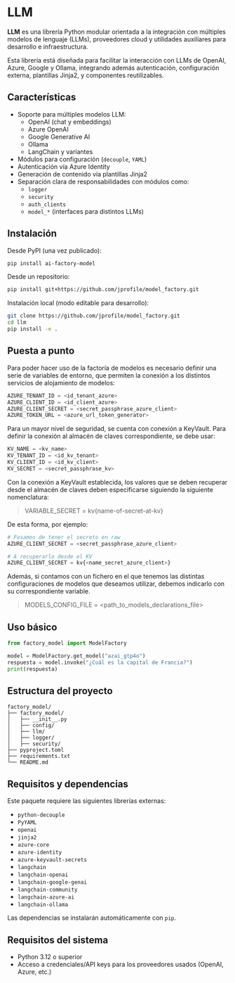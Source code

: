 # LLM

**LLM** es una librería Python modular orientada a la integración con múltiples modelos de lenguaje (LLMs), proveedores cloud y utilidades auxiliares para desarrollo e infraestructura.

Esta librería está diseñada para facilitar la interacción con LLMs de OpenAI, Azure, Google y Ollama, integrando además autenticación, configuración externa, plantillas Jinja2, y componentes reutilizables.

## Características

- Soporte para múltiples modelos LLM:
  - OpenAI (chat y embeddings)
  - Azure OpenAI
  - Google Generative AI
  - Ollama
  - LangChain y variantes
- Módulos para configuración (`decouple`, `YAML`)
- Autenticación vía Azure Identity
- Generación de contenido vía plantillas Jinja2
- Separación clara de responsabilidades con módulos como:
  - `logger`
  - `security`
  - `auth_clients`
  - `model_*` (interfaces para distintos LLMs)

## Instalación

Desde PyPI (una vez publicado):

```bash
pip install ai-factory-model
```

Desde un repositorio:

```bash
pip install git+https://github.com/jprofile/model_factory.git
```

Instalación local (modo editable para desarrollo):

```bash
git clone https://github.com/jprofile/model_factory.git
cd llm
pip install -e .
```

## Puesta a punto
Para poder hacer uso de la factoría de modelos es necesario definir una serie de variables de entorno, que permiten la conexión a los distintos servicios de alojamiento de modelos:

```python
AZURE_TENANT_ID = <id_tenant_azure>
AZURE_CLIENT_ID = <id_client_azure>
AZURE_CLIENT_SECRET = <secret_passphrase_azure_client>
AZURE_TOKEN_URL = <azure_url_token_generator>
```

Para un mayor nivel de seguridad, se cuenta con conexión a KeyVault. Para definir la conexión al almacén de claves correspondiente, se debe usar:
```python
KV_NAME = <kv_name>
KV_TENANT_ID = <id_kv_tenant>
KV_CLIENT_ID = <id_kv_client>
KV_SECRET = <secret_passphrase_kv>
```

Con la conexión a KeyVault establecida, los valores que se deben recuperar desde el almacén de claves deben especificarse siguiendo la siguiente nomenclatura:
> VARIABLE_SECRET = kv{name-of-secret-at-kv}

De esta forma, por ejemplo:
```python
# Pasamos de tener el secreto en raw
AZURE_CLIENT_SECRET = <secret_passphrase_azure_client>

# A recuperarlo desde el KV
AZURE_CLIENT_SECRET = kv{<name_secret_azure_client>}
```

Además, si contamos con un fichero en el que tenemos las distintas configuraciones de modelos que deseamos utilizar, debemos indicarlo con su correspondiente variable.
> MODELS_CONFIG_FILE = <path_to_models_declarations_file>

## Uso básico

```python
from factory_model import ModelFactory

model = ModelFactory.get_model("azai_gtp4o")
respuesta = model.invoke("¿Cuál es la capital de Francia?")
print(respuesta)
```

## Estructura del proyecto

```
factory_model/
├── factory_model/
│   ├── __init__.py
│   ├── config/
│   ├── llm/
│   ├── logger/
│   ├── security/
├── pyproject.toml
├── requirements.txt
└── README.md
```

## Requisitos y dependencias

Este paquete requiere las siguientes librerías externas:

- `python-decouple`
- `PyYAML`
- `openai`
- `jinja2`
- `azure-core`
- `azure-identity`
- `azure-keyvault-secrets`
- `langchain`
- `langchain-openai`
- `langchain-google-genai`
- `langchain-community`
- `langchain-azure-ai`
- `langchain-ollama`

Las dependencias se instalarán automáticamente con `pip`.

## Requisitos del sistema
- Python 3.12 o superior
- Acceso a credenciales/API keys para los proveedores usados (OpenAI, Azure, etc.)

